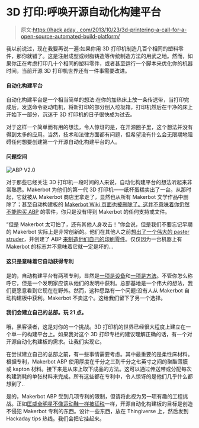 # 3D 打印:呼唤开源自动化构建平台

> 原文:[https://hack aday . com/2013/10/23/3d-printering-a-call-for-a-open-source-automated-build-platform/](https://hackaday.com/2013/10/23/3d-printering-a-call-for-an-open-source-automated-build-platform/)

我以前说过，现在我要再说一遍:如果你用 3D 打印机制造几百个相同的塑料零件，那你就错了。这是注射成型或树脂铸造等传统制造方法的用武之地。然而，如果你正在考虑打印几十个相同的塑料零件，或者甚至运行一个脚本来优化你的机器时间，当前开源 3D 打印机世界还有一件事需要改进。

#### 自动化构建平台

自动化构建平台是一个相当简单的想法:在你的加热床上放一条传送带，当打印完成后，发送命令驱动电机，将新打印的部分倒入垃圾箱，打印机然后在干净的床上开始下一部分，沉迷于 3D 打印机的日子很快成为过去。

对于这样一个简单而有用的想法，令人惊讶的是，在开源圈子里，这个想法并没有得到太多的应用。当然，技术和法律方面都有问题，但希望没有什么会无限期地阻碍任何想要创建第一个开源自动化构建平台的人。

#### 问题空间

![ABP V2.0](../Images/9d43c43b96ddd6044b3fa44d933c811f.png)

对于那些已经关注 3D 打印机一段时间的人来说，自动化构建平台的想法听起来非常熟悉。Makerbot 为他们的第一代 3D 打印机——纸杯蛋糕卖出了一台。从那时起，它就被从 Makerbot 商店里拿走了，显然也从所有 Makerbot 文学作品中删除了；甚至自动构建板的 [Makerbot Wiki 页面也被删除了。这并不意味着你仍然不能](http://wiki.makerbot.com/abpv1)[购买 ABP](http://reprap.me/MakerBot-Automated-Build-Platform-Lasercut-Parts) 的零件，你只是没有得到 Makerbot 的任何支持或文件。

“但是 Makerbot 太可怕了，还有其他人身攻击！”你会说，但是我们不要忘记早期的 Makerbot 实际上是非常创新的。他们在其他人之前[想出了一个伟大的 paster struder](http://hackaday.com/2013/10/16/3d-printering-pastestruders/)，并创建了 ABP [来制造他们自己的印刷零件](http://www.youtube.com/watch?v=A42IeYAVtkU)。仅仅因为一台机器上有 Makerbot 的标志并不意味着它就一定是坏的…

#### 这只是意味着它自动获得专利

是的，自动构建平台有两项专利，显然是[一项是设备](https://www.google.com/patents/US8282380?dq=inassignee:%22Makerbot+Industries%22&ei=Ht5nUoTKF87wkQe5mYCYBg)和[一项是方法](https://www.google.com/patents/US8287794?dq=inassignee:%22Makerbot+Industries%22&hl=en&sa=X&ei=Ht5nUoTKF87wkQe5mYCYBg&ved=0CFoQ6AEwBQ)。不管你怎么称呼它，但是一个发明家应该从他们的发明中获利。总部基地是一个伟大的想法，我们更愿意看到它现在在野外。然而，这种思路有一个问题:没有人从 Makerbot 自动构建板中获利。Makerbot 不卖这个。这给我们留下了另一个选择。

#### 我们会建立自己的总部。玩 21 点。

哦，黑客读者，这是对你的一个挑战。3D 打印机的世界已经很大程度上建立在一个单一的构建平台上。如果我对这个 3D 打印专栏的建议理解正确的话，有一个对开源自动化构建板的需求。让我们实现它。

在尝试建立自己的总部之前，有一些事情需要考虑。其中最重要的是柔性床材料。根据专利，Makerbot ABP 使用厚度在千分之三到千分之七英寸之间的聚酯薄膜或 kapton 材料。接下来是从床上取下成品的方法。这可以通过传送带或分配每次构建消耗的单张材料来完成。所有这些都在专利中，令人惊讶的是他们几乎什么都想到了..

是的，Makerbot ABP 受到几项专利的限制，但请将此视为另一项有趣的工程挑战。正如[匡威全明星不像运动鞋一样被征税](http://blogs.smithsonianmag.com/smartnews/2013/09/this-is-why-your-converse-sneakers-have-felt-on-the-bottom/)一样，开源自动化构建板的目标是创造不侵犯 Makerbot 专利的东西。设计一些东西，放在 Thingiverse 上，然后发到 Hackaday tips 热线。我们会把它挂起来。